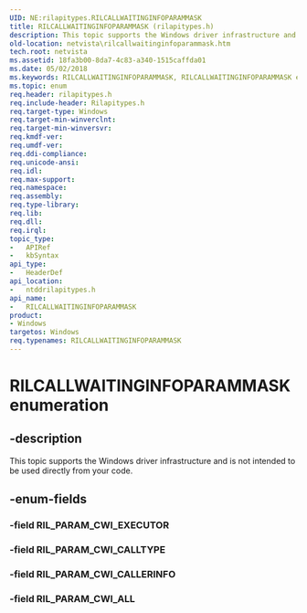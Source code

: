```yaml
---
UID: NE:rilapitypes.RILCALLWAITINGINFOPARAMMASK
title: RILCALLWAITINGINFOPARAMMASK (rilapitypes.h)
description: This topic supports the Windows driver infrastructure and is not intended to be used directly from your code.
old-location: netvista\rilcallwaitinginfoparammask.htm
tech.root: netvista
ms.assetid: 18fa3b00-8da7-4c83-a340-1515caffda01
ms.date: 05/02/2018
ms.keywords: RILCALLWAITINGINFOPARAMMASK, RILCALLWAITINGINFOPARAMMASK enumeration [Network Drivers Starting with Windows Vista], RIL_PARAM_CWI_ALL, RIL_PARAM_CWI_CALLERINFO, RIL_PARAM_CWI_CALLTYPE, netvista.rilcallwaitinginfoparammask, ntddrilapitypes/RILCALLWAITINGINFOPARAMMASK, ntddrilapitypes/RIL_PARAM_CWI_ALL, ntddrilapitypes/RIL_PARAM_CWI_CALLERINFO, ntddrilapitypes/RIL_PARAM_CWI_CALLTYPE
ms.topic: enum
req.header: rilapitypes.h
req.include-header: Rilapitypes.h
req.target-type: Windows
req.target-min-winverclnt: 
req.target-min-winversvr: 
req.kmdf-ver: 
req.umdf-ver: 
req.ddi-compliance: 
req.unicode-ansi: 
req.idl: 
req.max-support: 
req.namespace: 
req.assembly: 
req.type-library: 
req.lib: 
req.dll: 
req.irql: 
topic_type:
-	APIRef
-	kbSyntax
api_type:
-	HeaderDef
api_location:
-	ntddrilapitypes.h
api_name:
-	RILCALLWAITINGINFOPARAMMASK
product:
- Windows
targetos: Windows
req.typenames: RILCALLWAITINGINFOPARAMMASK
---
```


# RILCALLWAITINGINFOPARAMMASK enumeration


## -description


This topic supports the Windows driver infrastructure and is not intended to be used directly from your code.


## -enum-fields




### -field RIL_PARAM_CWI_EXECUTOR


### -field RIL_PARAM_CWI_CALLTYPE


### -field RIL_PARAM_CWI_CALLERINFO


### -field RIL_PARAM_CWI_ALL

